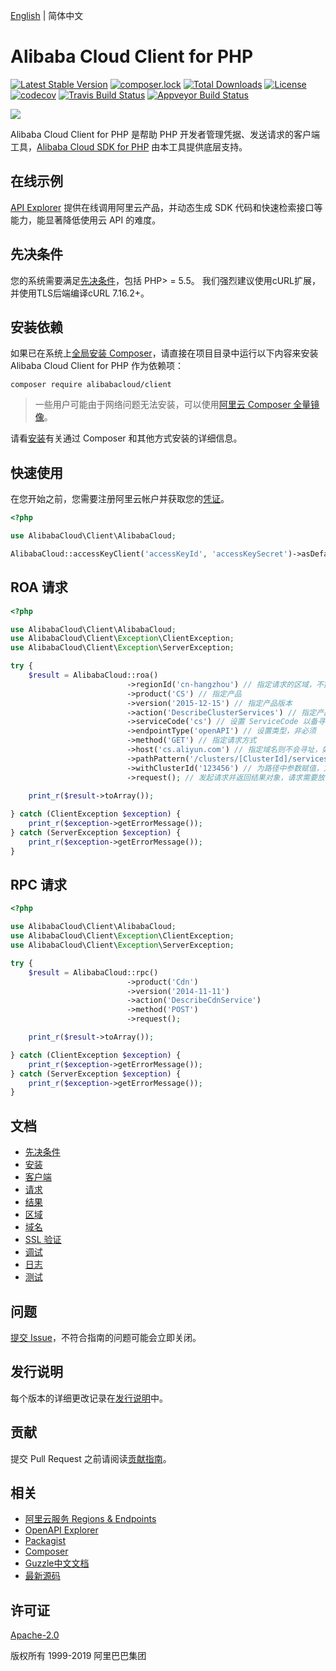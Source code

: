 [English](/README.md) | 简体中文


# Alibaba Cloud Client for PHP
[![Latest Stable Version](https://poser.pugx.org/alibabacloud/client/v/stable)](https://packagist.org/packages/alibabacloud/client)
[![composer.lock](https://poser.pugx.org/alibabacloud/client/composerlock)](https://packagist.org/packages/alibabacloud/client)
[![Total Downloads](https://poser.pugx.org/alibabacloud/client/downloads)](https://packagist.org/packages/alibabacloud/client)
[![License](https://poser.pugx.org/alibabacloud/client/license)](https://packagist.org/packages/alibabacloud/client)
[![codecov](https://codecov.io/gh/aliyun/openapi-sdk-php-client/branch/master/graph/badge.svg)](https://codecov.io/gh/aliyun/openapi-sdk-php-client)
[![Travis Build Status](https://travis-ci.org/aliyun/openapi-sdk-php-client.svg?branch=master)](https://travis-ci.org/aliyun/openapi-sdk-php-client)
[![Appveyor Build Status](https://ci.appveyor.com/api/projects/status/699v083woth7mj85/branch/master?svg=true)](https://ci.appveyor.com/project/aliyun/openapi-sdk-php-client/branch/master)


![](https://aliyunsdk-pages.alicdn.com/icons/AlibabaCloud.svg)


Alibaba Cloud Client for PHP 是帮助 PHP 开发者管理凭据、发送请求的客户端工具，[Alibaba Cloud SDK for PHP][SDK] 由本工具提供底层支持。


## 在线示例
[API Explorer](https://api.aliyun.com) 提供在线调用阿里云产品，并动态生成 SDK 代码和快速检索接口等能力，能显著降低使用云 API 的难度。


## 先决条件
您的系统需要满足[先决条件](/docs/zh-CN/0-Prerequisites.md)，包括 PHP> = 5.5。 我们强烈建议使用cURL扩展，并使用TLS后端编译cURL 7.16.2+。


## 安装依赖
如果已在系统上[全局安装 Composer](https://getcomposer.org/doc/00-intro.md#globally)，请直接在项目目录中运行以下内容来安装 Alibaba Cloud Client for PHP 作为依赖项：
```
composer require alibabacloud/client
```
> 一些用户可能由于网络问题无法安装，可以使用[阿里云 Composer 全量镜像](https://developer.aliyun.com/composer)。

请看[安装](/docs/zh-CN/1-Installation.md)有关通过 Composer 和其他方式安装的详细信息。


## 快速使用
在您开始之前，您需要注册阿里云帐户并获取您的[凭证](https://usercenter.console.aliyun.com/#/manage/ak)。

```php
<?php

use AlibabaCloud\Client\AlibabaCloud;

AlibabaCloud::accessKeyClient('accessKeyId', 'accessKeySecret')->asDefaultClient();
```

## ROA 请求
```php
<?php

use AlibabaCloud\Client\AlibabaCloud;
use AlibabaCloud\Client\Exception\ClientException;
use AlibabaCloud\Client\Exception\ServerException;

try {
    $result = AlibabaCloud::roa()
                          ->regionId('cn-hangzhou') // 指定请求的区域，不指定则使用客户端区域、默认区域
                          ->product('CS') // 指定产品
                          ->version('2015-12-15') // 指定产品版本
                          ->action('DescribeClusterServices') // 指定产品接口
                          ->serviceCode('cs') // 设置 ServiceCode 以备寻址，非必须
                          ->endpointType('openAPI') // 设置类型，非必须
                          ->method('GET') // 指定请求方式
                          ->host('cs.aliyun.com') // 指定域名则不会寻址，如认证方式为 Bearer Token 的服务则需要指定
                          ->pathPattern('/clusters/[ClusterId]/services') // 指定ROA风格路径规则
                          ->withClusterId('123456') // 为路径中参数赋值，方法名：with + 参数
                          ->request(); // 发起请求并返回结果对象，请求需要放在设置的最后面

    print_r($result->toArray());
    
} catch (ClientException $exception) {
    print_r($exception->getErrorMessage());
} catch (ServerException $exception) {
    print_r($exception->getErrorMessage());
}
```

## RPC 请求
```php
<?php

use AlibabaCloud\Client\AlibabaCloud;
use AlibabaCloud\Client\Exception\ClientException;
use AlibabaCloud\Client\Exception\ServerException;

try {
    $result = AlibabaCloud::rpc()
                          ->product('Cdn')
                          ->version('2014-11-11')
                          ->action('DescribeCdnService')
                          ->method('POST')
                          ->request();

    print_r($result->toArray());

} catch (ClientException $exception) {
    print_r($exception->getErrorMessage());
} catch (ServerException $exception) {
    print_r($exception->getErrorMessage());
}
```


## 文档
* [先决条件](/docs/zh-CN/0-Prerequisites.md)
* [安装](/docs/zh-CN/1-Installation.md)
* [客户端](/docs/zh-CN/2-Client.md)
* [请求](/docs/zh-CN/3-Request.md)
* [结果](/docs/zh-CN/4-Result.md)
* [区域](/docs/zh-CN/5-Region.md)
* [域名](/docs/zh-CN/6-Host.md)
* [SSL 验证](/docs/zh-CN/7-Verify.md)
* [调试](/docs/zh-CN/8-Debug.md)
* [日志](/docs/zh-CN/9-Log.md)
* [测试](/docs/zh-CN/10-Test.md)


## 问题
[提交 Issue](https://github.com/aliyun/openapi-sdk-php-client/issues/new/choose)，不符合指南的问题可能会立即关闭。


## 发行说明
每个版本的详细更改记录在[发行说明](/CHANGELOG.md)中。


## 贡献
提交 Pull Request 之前请阅读[贡献指南](/CONTRIBUTING.md)。


## 相关
* [阿里云服务 Regions & Endpoints][endpoints]
* [OpenAPI Explorer][open-api]
* [Packagist][packagist]
* [Composer][composer]
* [Guzzle中文文档][guzzle-docs]
* [最新源码][latest-release]


## 许可证
[Apache-2.0](/LICENSE.md)

版权所有 1999-2019 阿里巴巴集团


[SDK]: https://github.com/aliyun/openapi-sdk-php
[open-api]: https://api.aliyun.com
[latest-release]: https://github.com/aliyun/openapi-sdk-php-client
[guzzle-docs]: https://guzzle-cn.readthedocs.io/zh_CN/latest/request-options.html
[composer]: https://getcomposer.org
[packagist]: https://packagist.org/packages/alibabacloud/sdk
[home]: https://home.console.aliyun.com
[aliyun]: https://www.aliyun.com
[regions]: https://help.aliyun.com/document_detail/40654.html
[endpoints]: https://developer.aliyun.com/endpoints
[cURL]: http://php.net/manual/zh/book.curl.php
[OPCache]: http://php.net/manual/zh/book.opcache.php
[xdebug]: http://xdebug.org
[OpenSSL]: http://php.net/manual/zh/book.openssl.php
[client]: https://github.com/aliyun/openapi-sdk-php-client
